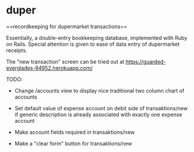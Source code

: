 # duper

==recordkeeping for dupermarket transactions==

Essentially, a double-entry bookkeeping database, implemented with Ruby on Rails.
Special attention is given to ease of data entry of dupermarket receipts.

The "new transaction" screen can be tried out at https://guarded-everglades-94952.herokuapp.com/


TODO:

* Change /accounts view to display nice traditional two column chart of accounts

* Set default value of expense account on debit side of transaktions/new if generic description is already associated with exactly one expense account

* Make account fields required in transaktions/new

* Make a "clear form" button for transaktions/new
